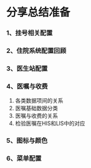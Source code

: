 # 分享总结准备
### 1、挂号相关配置

### 2、住院系统配置回顾
### 3、医生站配置
### 4、医嘱与收费
1. 各类数据项间的关系
2. 医嘱基础数据分类
3. 医嘱与收费的关系
4. 检验医嘱在HIS和LIS中的对应
### 5、图标与颜色
### 6、菜单配置